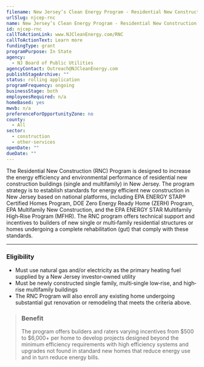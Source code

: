 ```yaml
---
filename: New Jersey’s Clean Energy Program - Residential New Construction
urlSlug: njcep-rnc
name: New Jersey’s Clean Energy Program - Residential New Construction
id: njcep-rnc
callToActionLink: www.NJCleanEnergy.com/RNC
callToActionText: Learn more
fundingType: grant
programPurpose: In State
agency:
  - NJ Board of Public Utilities
agencyContact: Outreach@NJCleanEnergy.com
publishStageArchive: ""
status: rolling application
programFrequency: ongoing
businessStage: both
employeesRequired: n/a
homeBased: yes
mwvb: n/a
preferenceForOpportunityZone: no
county:
  - All
sector:
  - construction
  - other-services
openDate: ""
dueDate: ""
---
```

The Residential New Construction (RNC) Program is designed to increase the energy efficiency and environmental performance of residential new construction buildings (single and multifamily) in New Jersey.  The program strategy is to establish standards for energy efficient new construction in New Jersey based on national platforms, including EPA ENERGY STAR® Certified Homes Program, DOE Zero Energy Ready Home (ZERH) Program, EPA Multifamily New Construction, and the EPA ENERGY STAR Multifamily High‐Rise Program (MFHR).  The RNC program offers technical support and incentives to builders of new single or multi‐family residential structures or homes undergoing a complete rehabilitation (gut) that comply with these standards.  

---
### Eligibility
* Must use natural gas and/or electricity as the primary heating fuel supplied by a New Jersey investor‐owned utility
* Must be newly constructed single family, multi‐single low‐rise, and high‐rise multifamily buildings
* The RNC Program will also enroll any existing home undergoing substantial gut renovation or remodeling that meets the criteria above.

>### Benefit
>The program offers builders and raters varying incentives from $500 to $6,000+ per home to develop projects designed beyond the minimum efficiency requirements with high efficiency systems and upgrades not found in standard new homes that reduce energy use and in turn reduce energy bills.  